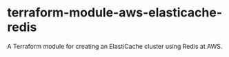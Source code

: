 # terraform-module-aws-elasticache-redis
A Terraform module for creating an ElastiCache cluster using Redis at AWS.
